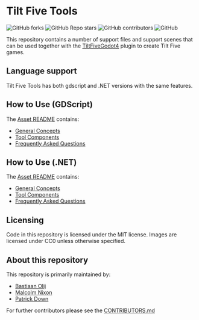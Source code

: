# Tilt Five Tools

![GitHub forks](https://img.shields.io/github/forks/godotvr/TiltFiveTools?style=plastic)
![GitHub Repo stars](https://img.shields.io/github/stars/godotvr/TiltFiveTools?style=plastic)
![GitHub contributors](https://img.shields.io/github/contributors/godotvr/TiltFiveTools?style=plastic)
![GitHub](https://img.shields.io/github/license/godotvr/TiltFiveTools?style=plastic)

This repository contains a number of support files and support scenes that can be used
together with the [TiltFiveGodot4](https://github.com/GodotVR/TiltFiveGodot4) plugin to
create Tilt Five games.


## Language support

Tilt Five Tools has both gdscript and .NET versions with the same features.


## How to Use (GDScript)

The [Asset README](./project.gd/addons/tiltfive_tools/README.md) contains:
- [General Concepts](./project.gd/addons/tiltfive_tools/README.md#general-concepts)
- [Tool Components](./project.gd/addons/tiltfive_tools/README.md#tilt-five-tool-components)
- [Frequently Asked Questions](./project.gd/addons/tiltfive_tools/README.md#faq)


## How to Use (.NET)

The [Asset README](./project.csharp/addons/tiltfive_tools/README.md) contains:
- [General Concepts](./project.csharp/addons/tiltfive_tools/README.md#general-concepts)
- [Tool Components](./project.csharp/addons/tiltfive_tools/README.md#tilt-five-tool-components)
- [Frequently Asked Questions](./project.csharp/addons/tiltfive_tools/README.md#faq)


## Licensing

Code in this repository is licensed under the MIT license.
Images are licensed under CC0 unless otherwise specified.


## About this repository

This repository is primarily maintained by:
- [Bastiaan Olij](https://github.com/BastiaanOlij/)
- [Malcolm Nixon](https://github.com/Malcolmnixon/)
- [Patrick Down](https://github.com/PatrickDown)

For further contributors please see the [CONTRIBUTORS.md](./CONTRIBUTORS.md)
